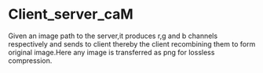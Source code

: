 # Client_server_caM
Given an image path to the server,it produces r,g and b channels respectively and sends to client thereby the client recombining them to form original image.Here any image is transferred as png for lossless compression.
